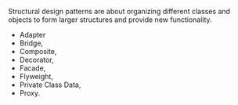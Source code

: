 Structural design patterns are about organizing different classes and objects to form larger structures and provide new functionality.

* Adapter
* Bridge, 
* Composite, 
* Decorator, 
* Facade, 
* Flyweight, 
* Private Class Data, 
* Proxy.
